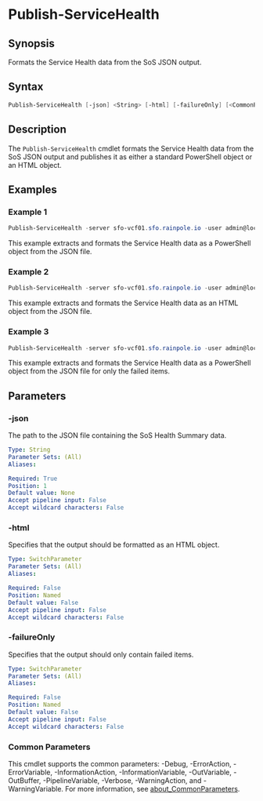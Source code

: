 # Publish-ServiceHealth

## Synopsis

Formats the Service Health data from the SoS JSON output.

## Syntax

```powershell
Publish-ServiceHealth [-json] <String> [-html] [-failureOnly] [<CommonParameters>]
```

## Description

The `Publish-ServiceHealth` cmdlet formats the Service Health data from the SoS JSON output and publishes it as either a standard PowerShell object or an HTML object.

## Examples

### Example 1

```powershell
Publish-ServiceHealth -server sfo-vcf01.sfo.rainpole.io -user admin@local -pass VMw@re1!VMw@re1!
```

This example extracts and formats the Service Health data as a PowerShell object from the JSON file.

### Example 2

```powershell
Publish-ServiceHealth -server sfo-vcf01.sfo.rainpole.io -user admin@local -pass VMw@re1!VMw@re1! -html
```

This example extracts and formats the Service Health data as an HTML object from the JSON file.

### Example 3

```powershell
Publish-ServiceHealth -server sfo-vcf01.sfo.rainpole.io -user admin@local -pass VMw@re1!VMw@re1! -failureOnly
```

This example extracts and formats the Service Health data as a PowerShell object from the JSON file for only the failed items.

## Parameters

### -json

The path to the JSON file containing the SoS Health Summary data.

```yaml
Type: String
Parameter Sets: (All)
Aliases:

Required: True
Position: 1
Default value: None
Accept pipeline input: False
Accept wildcard characters: False
```

### -html

Specifies that the output should be formatted as an HTML object.

```yaml
Type: SwitchParameter
Parameter Sets: (All)
Aliases:

Required: False
Position: Named
Default value: False
Accept pipeline input: False
Accept wildcard characters: False
```

### -failureOnly

Specifies that the output should only contain failed items.

```yaml
Type: SwitchParameter
Parameter Sets: (All)
Aliases:

Required: False
Position: Named
Default value: False
Accept pipeline input: False
Accept wildcard characters: False
```

### Common Parameters

This cmdlet supports the common parameters: -Debug, -ErrorAction, -ErrorVariable, -InformationAction, -InformationVariable, -OutVariable, -OutBuffer, -PipelineVariable, -Verbose, -WarningAction, and -WarningVariable. For more information, see [about_CommonParameters](http://go.microsoft.com/fwlink/?LinkID=113216).
